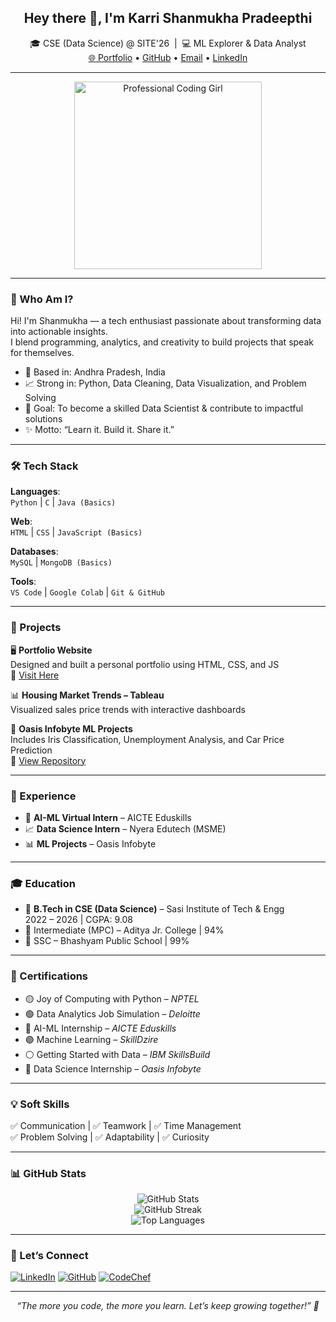 <!-- PROFILE HEADER -->
<h2 align="center">Hey there 👋, I'm Karri Shanmukha Pradeepthi</h2>
<p align="center">
  🎓 CSE (Data Science) @ SITE'26 &nbsp;|&nbsp; 💻 ML Explorer & Data Analyst  
  <br>
  <a href="https://shannu1584.github.io/Portfolio/">🌐 Portfolio</a> • 
  <a href="https://github.com/shannu1584">GitHub</a> • 
  <a href="mailto:shanmukha1584@gmail.com">Email</a> • 
  <a href="https://linkedin.com/in/shanmukha-pradeepthi-karri-090a44289">LinkedIn</a>
</p>

---
<p align="center">
  <img src="https://user-images.githubusercontent.com/74038190/248646973-e41fa93f-89df-45ff-9bb2-98c6e6f6e5c3.png" width="300" alt="Professional Coding Girl">
</p>


---

### 🧩 Who Am I?

Hi! I'm Shanmukha — a tech enthusiast passionate about transforming data into actionable insights.\
I blend programming, analytics, and creativity to build projects that speak for themselves.

- 📍 Based in: Andhra Pradesh, India  
- 📈 Strong in: Python, Data Cleaning, Data Visualization, and Problem Solving  
- 🎯 Goal: To become a skilled Data Scientist & contribute to impactful solutions  
- ✨ Motto: “Learn it. Build it. Share it.”

---

### 🛠 Tech Stack

**Languages**:\
`Python` | `C` | `Java (Basics)`

**Web**:\
`HTML` | `CSS` | `JavaScript (Basics)`

**Databases**:\
`MySQL` | `MongoDB (Basics)`

**Tools**:\
`VS Code` | `Google Colab` | `Git & GitHub`

---

### 📂 Projects

🖥️ **Portfolio Website**\
Designed and built a personal portfolio using HTML, CSS, and JS\
🔗 [Visit Here](https://shannu1584.github.io/Portfolio/)

📊 **Housing Market Trends – Tableau**\
Visualized sales price trends with interactive dashboards

🧠 **Oasis Infobyte ML Projects**\
Includes Iris Classification, Unemployment Analysis, and Car Price Prediction\
🔗 [View Repository](https://github.com/shannu1584/OIBSIP)

---

### 💼 Experience

- 🤖 **AI-ML Virtual Intern** – AICTE Eduskills  
- 📈 **Data Science Intern** – Nyera Edutech (MSME)  
- 📊 **ML Projects** – Oasis Infobyte

---

### 🎓 Education

- 🏫 **B.Tech in CSE (Data Science)** – Sasi Institute of Tech & Engg  
  2022 – 2026 | CGPA: 9.08  
- 📘 Intermediate (MPC) – Aditya Jr. College | 94%  
- 📗 SSC – Bhashyam Public School | 99%

---

### 🏅 Certifications

- 🟡 Joy of Computing with Python – *NPTEL*  
- 🟢 Data Analytics Job Simulation – *Deloitte*  
- 🔵 AI-ML Internship – *AICTE Eduskills*  
- 🟣 Machine Learning – *SkillDzire*  
- ⚪ Getting Started with Data – *IBM SkillsBuild*  
- 🔘 Data Science Internship – *Oasis Infobyte*

---

### 💡 Soft Skills

✅ Communication | ✅ Teamwork | ✅ Time Management  
✅ Problem Solving | ✅ Adaptability | ✅ Curiosity

---

### 📊 GitHub Stats

<p align="center">
  <img src="https://github-readme-stats.vercel.app/api?username=shannu1584&show_icons=true&theme=tokyonight" alt="GitHub Stats" />
  <br />
  <img src="https://github-readme-streak-stats.herokuapp.com/?user=shannu1584&theme=tokyonight" alt="GitHub Streak" />
  <br />
  <img src="https://github-readme-stats.vercel.app/api/top-langs/?username=shannu1584&layout=compact&theme=tokyonight" alt="Top Languages" />
</p>

---

### 🔗 Let’s Connect

[![LinkedIn](https://img.shields.io/badge/LinkedIn-blue?style=for-the-badge&logo=linkedin)](https://linkedin.com/in/shanmukha-pradeepthi-karri-090a44289)
[![GitHub](https://img.shields.io/badge/GitHub-black?style=for-the-badge&logo=github)](https://github.com/shannu1584)
[![CodeChef](https://img.shields.io/badge/CodeChef-brown?style=for-the-badge&logo=codechef)](https://www.codechef.com/users/shanmu4430)

---

<p align="center"><i>“The more you code, the more you learn. Let’s keep growing together!” 🌱</i></p>


